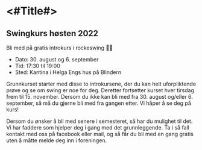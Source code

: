 #  <#Title#>

## Swingkurs høsten 2022

Bli med på gratis introkurs i rockeswing 💃🕺

* Dato: 30. august og 6. september
* Tid: 17:30 til 19:00
* Sted: Kantina i Helga Engs hus på Blindern

Grunnkurset starter med disse to introkursene, der du kan helt uforpliktende prøve og se om swing er noe for deg. Deretter fortsetter kurset hver tirsdag frem til 15. november. Dersom du ikke kan bli med fra 30. august og/eller 6. september, så må du gjerne bli med fra gangen etter. Vi håper å se deg på kurs!

Dersom du ønsker å bli med senere i semesteret, så har du mulighet til det. Vi har faddere som hjelper deg i gang med det grunnleggende. Ta i så fall kontakt med oss på facebook eller mail, og så får du bli med en gang gratis uten å måtte melde deg inn i foreningen.

